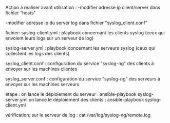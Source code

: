 Action à réaliser avant utilisation : 
-modifier adresse ip client/server dans fichier "hosts"

-modifier adresse ip du server log dans fichier "syslog_client.conf"


fichier:
syslog-client.yml : playbook concernant les clients syslog (ceux qui envoient leurs logs sur un serveur de log)

syslog-server.yml : playbook concernant les serveurs syslog (ceux qui collectent les logs des clients)

syslog_client.conf : configuration du service "syslog-ng" des clients à envoyer sur les machines clientes

syslog_server.conf : configuration du service "syslog-ng" des serveurs à envoyer sur les machines serveurs

étape : 
on lance le déploiement du serveur : ansible-playbook syslog-server.yml
on lance le déploiement des clients : ansible-playbook syslog-client.yml 

vérification: 
sur le serveur de log : cat /var/log/syslog-ng/remote.log
